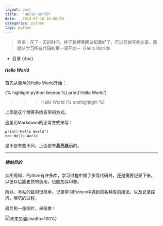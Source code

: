 ```yaml
---
layout: post
title:  "Hello world"
date:   2019-07-18 16:00:00
categories: python
tags: python
---
```


> 导语：花了一天的时间，终于将博客网站配置好了，可以开始写些文章，那就从学习所有代码的第一课开始--《Hello World》

* 目录
{:toc}


##### Hello World

首先从简单的Hello World开始：

{% highlight python linenos %}
print('Hello World')
>>> Hello World
{% endhighlight %}

上面是这个博客系统自带的方式。

这里用Markdown的正常方式来写：

```
print('Hello World')
>>> Hello World
```

是不是有些不同，上面是有**高亮显示**的。

***


##### 建站目的

众所周知，Python有许多库，学习过程中除了多写代码外，还是需要记录下来，以便以后能更快的调用，也能加深印象。

所以，本站的目的很简单，记录学习Python中遇到的各种库的用法，以及记录踩坑，填坑的过程。

最后用一张图片，来结束！

![未来加油](https://cdn.pixabay.com/photo/2017/10/17/19/11/fantasy-2861815_960_720.jpg){:width=100%}

